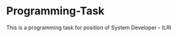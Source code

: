 Programming-Task
================

This is a programming task for position of System Developer - ILRI
